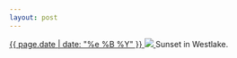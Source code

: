 ```yaml
---
layout: post
---
```


<p>
  <a href="/373">
    <time>{{ page.date | date: "%e %B %Y" }}</time>
    <img src="https://s3.amazonaws.com/life.aaronjgreenberg.com/373.jpg">
  </a>
  Sunset in Westlake.
</p>
